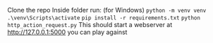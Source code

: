 Clone the repo
Inside folder run:
(for Windows)
`python -m venv venv`
`.\venv\Scripts\activate`
`pip install -r requirements.txt`
`python http_action_request.py`
This should start a webserver at http://127.0.0.1:5000 you can play against
